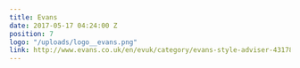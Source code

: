 ```yaml
---
title: Evans
date: 2017-05-17 04:24:00 Z
position: 7
logo: "/uploads/logo__evans.png"
link: http://www.evans.co.uk/en/evuk/category/evans-style-adviser-4317830/home?geoip=noredirect
---
```


